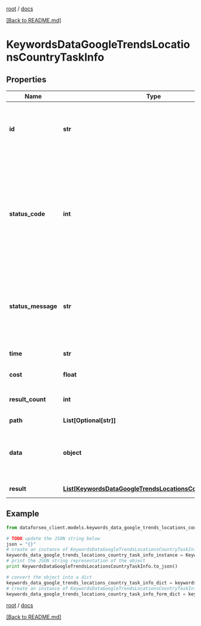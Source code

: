 [root](./../ "root") / [docs](./ "docs")

[[Back to README.md]](./../README.md "[Back to README.md]")

# KeywordsDataGoogleTrendsLocationsCountryTaskInfo

## Properties

Name | Type | Description | Notes
------------ | ------------- | ------------- | -------------
**id** | **str** | task identifier unique task identifier in our system in the UUID format | [optional]
**status_code** | **int** | status code of the task generated by DataForSEO, can be within the following range: 10000-60000 you can find the full list of the response codes here | [optional]
**status_message** | **str** | informational message of the task you can find the full list of general informational messages here | [optional]
**time** | **str** | execution time, seconds | [optional]
**cost** | **float** | total tasks cost, USD | [optional]
**result_count** | **int** | number of elements in the result array | [optional]
**path** | **List[Optional[str]]** | URL path | [optional]
**data** | **object** | contains the same parameters that you specified in the POST request | [optional]
**result** | [**List[KeywordsDataGoogleTrendsLocationsCountryResultInfo]**](KeywordsDataGoogleTrendsLocationsCountryResultInfo.md) | array of results | [optional]

## Example

```python
from dataforseo_client.models.keywords_data_google_trends_locations_country_task_info import KeywordsDataGoogleTrendsLocationsCountryTaskInfo

# TODO update the JSON string below
json = "{}"
# create an instance of KeywordsDataGoogleTrendsLocationsCountryTaskInfo from a JSON string
keywords_data_google_trends_locations_country_task_info_instance = KeywordsDataGoogleTrendsLocationsCountryTaskInfo.from_json(json)
# print the JSON string representation of the object
print KeywordsDataGoogleTrendsLocationsCountryTaskInfo.to_json()

# convert the object into a dict
keywords_data_google_trends_locations_country_task_info_dict = keywords_data_google_trends_locations_country_task_info_instance.to_dict()
# create an instance of KeywordsDataGoogleTrendsLocationsCountryTaskInfo from a dict
keywords_data_google_trends_locations_country_task_info_form_dict = keywords_data_google_trends_locations_country_task_info.from_dict(keywords_data_google_trends_locations_country_task_info_dict)
```

  

[root](./../ "root") / [docs](./ "docs")

[[Back to README.md]](./../README.md "[Back to README.md]")